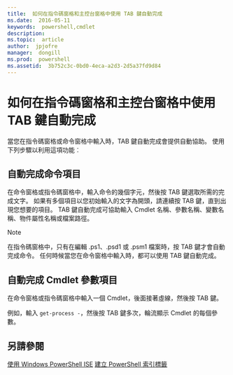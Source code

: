 ```yaml
---
title:  如何在指令碼窗格和主控台窗格中使用 TAB 鍵自動完成
ms.date:  2016-05-11
keywords:  powershell,cmdlet
description:  
ms.topic:  article
author:  jpjofre
manager:  dongill
ms.prod:  powershell
ms.assetid:  3b752c3c-0bd0-4eca-a2d3-2d5a37fd9d84
---
```


# 如何在指令碼窗格和主控台窗格中使用 TAB 鍵自動完成
當您在指令碼窗格或命令窗格中輸入時，TAB 鍵自動完成會提供自動協助。 使用下列步驟以利用這項功能︰

## 自動完成命令項目
在命令窗格或指令碼窗格中，輸入命令的幾個字元，然後按 TAB 鍵選取所需的完成文字。 如果有多個項目以您初始輸入的文字為開頭，請連續按 TAB 鍵，直到出現您想要的項目。 TAB 鍵自動完成可協助輸入 Cmdlet 名稱、參數名稱、變數名稱、物件屬性名稱或檔案路徑。

> [!NOTE]
> 在指令碼窗格中，只有在編輯 .ps1、.psd1 或 .psm1 檔案時，按 TAB 鍵才會自動完成命令。 任何時候當您在命令窗格中輸入時，都可以使用 TAB 鍵自動完成。

## 自動完成 Cmdlet 參數項目
在命令窗格或指令碼窗格中輸入一個 Cmdlet，後面接著虛線，然後按 TAB 鍵。

例如，輸入 `get-process -`，然後按 TAB 鍵多次，輪流顯示 Cmdlet 的每個參數。

## 另請參閱
[使用 Windows PowerShell ISE](using-the-windows-powershell-ise.md)
[建立 PowerShell 索引標籤](How-to-Create-a-PowerShell-Tab-in-Windows-PowerShell-ISE.md)



<!--HONumber=May16_HO2-->



